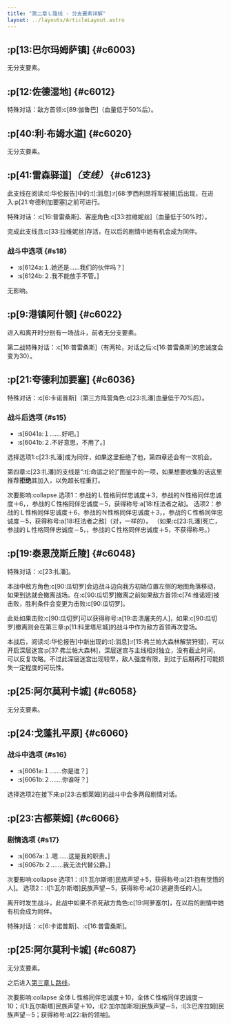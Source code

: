 ```yaml
---
title: "第二章Ｌ路线 - 分支要素详解"
layout: ../layouts/ArticleLayout.astro
---
```


<!-- 「谁也无权责备我」 -->


## :p[13:巴尔玛姆萨镇] {#c6003} <!--2b_2-->

无分支要素。


## :p[12:佐德湿地] {#c6012} <!--2b_2-->

特殊对话：敌方首领:c[89:伽鲁巴]（血量低于50%后）。


## :p[40:利·布姆水道] {#c6020} <!--2b_12-->

无分支要素。


## :p[41:雷森驿道]*（支线）* {#c6123} <!--2b_100-->

此支线在阅读:t[:华伦报告]中的:t[:消息]:r[68:罗西利昂将军被捕]后出现，在进入:p[21:夸德利加要塞]之前可进行。

特殊对话：:c[16:普雷桑斯]、客座角色:c[33:拉维妮丝]（血量低于50%时）。

完成此支线且:c[33:拉维妮丝]存活，在以后的剧情中她有机会成为同伴。

### 战斗中选项 {#s18}

* :s[6124a:１.她还是……我们的伙伴吗？]
* :s[6124b:２.我不能放手不管。]

无影响。


## :p[9:港镇阿什顿] {#c6022} <!--2b_14-->

进入和离开时分别有一场战斗，前者无分支要素。

第二战特殊对话：:c[16:普雷桑斯]（有两轮，对话之后:c[16:普雷桑斯]的忠诚度会变为30）。


## :p[21:夸德利加要塞] {#c6036} <!--2b_27-->

特殊对话：:c[6:卡诺普斯]（第三方阵营角色:c[23:扎潘]血量低于70%后）。

### 战斗后选项 {#s15}

* :s[6041a:１.……好吧。]
* :s[6041b:２.不好意思，不用了。]

选择选项1:c[23:扎潘]成为同伴，如果这里拒绝了他，第四章还会有一次机会。

第四章:c[23:扎潘]的支线是“:t[:命运之轮]”图鉴中的一项，如果想要收集的话这里推荐**拒绝**其加入，以免超长程重打。

次要影响:collapse
选项1：参战的Ｌ性格同伴忠诚度＋3，参战的Ｎ性格同伴忠诚度＋6，，参战的Ｃ性格同伴忠诚度－5，获得称号:a[18:枉法者之敌]。
选项2：参战的Ｌ性格同伴忠诚度＋6，参战的Ｎ性格同伴忠诚度＋3，，参战的Ｃ性格同伴忠诚度－5，获得称号:a[18:枉法者之敌]（对，一样的）。
（如果:c[23:扎潘]死亡，参战的Ｌ性格同伴忠诚度－5，，参战的Ｃ性格同伴忠诚度＋5，不获得称号。）


## :p[19:泰恩茂斯丘陵] {#c6048} <!--2b_34-->

特殊对话：:c[23:扎潘]。

本战中敌方角色:c[90:瓜切罗]会边战斗边向我方初始位置左侧的地图角落移动，如果到达就会撤离战场。在:c[90:瓜切罗]撤离之前如果敌方首领:c[74:维诺娅]被击败，胜利条件会变更为击败:c[90:瓜切罗]。

此处如果击败:c[90:瓜切罗]可以获得称号:a[19:击溃屠夫的人]，如果:c[90:瓜切罗]撤离则会在第三章:p[11:科里塔尼城]的战斗中作为敌方首领再次登场。

本战后，阅读:t[:华伦报告]中新出现的:t[:消息]:r[15:弗兰帕大森林解禁狩猎]，可以开启深层迷宫:p[37:弗兰帕大森林]，深层迷宫与主线相对独立，没有截止时间，可以反复攻略。不过此深层迷宫出现较早，敌人强度有限，到过于后期再打可能损失一定程度的可玩性。


## :p[25:阿尔莫利卡城] {#c6058} <!--2b_43-->

无分支要素。


## :p[24:戈蓬扎平原] {#c6060} <!--2b_45-->

### 战斗中选项 {#s16}

* :s[6061a:１.……你是谁？]
* :s[6061b:２.……你谁呀？]

选择选项2在接下来:p[23:古都莱姆]的战斗中会多两段剧情对话。


## :p[23:古都莱姆] {#c6066} <!--2b_51-->

### 剧情选项 {#s17}

* :s[6067a:１.嗯……这是我的职责。]
* :s[6067b:２.……我无法代替公爵。]

次要影响:collapse
选项1：:l[1:瓦尔斯塔]民族声望＋5，获得称号:a[21:抱有觉悟的人]。
选项2：:l[1:瓦尔斯塔]民族声望－5，获得称号:a[20:逃避责任的人]。

离开时发生战斗，此战中如果不杀死敌方角色:c[19:阿萝塞尔]，在以后的剧情中她有机会成为同伴。

特殊对话：:c[6:卡诺普斯]、:c[16:普雷桑斯]。


## :p[25:阿尔莫利卡城] {#c6087} <!--2b_69_b-->

无分支要素。

之后进入[第三章Ｌ路线](./optiondetails-3l)。

次要影响:collapse
全体Ｌ性格同伴忠诚度＋10，全体Ｃ性格同伴忠诚度－10；:l[1:瓦尔斯塔]民族声望＋10，:l[2:加尔加斯坦]民族声望－5，:l[3:巴库拉姆]民族声望－5；获得称号:a[22:新的领袖]。
